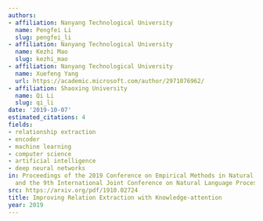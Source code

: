 ```yaml
---
authors:
- affiliation: Nanyang Technological University
  name: Pengfei Li
  slug: pengfei_li
- affiliation: Nanyang Technological University
  name: Kezhi Mao
  slug: kezhi_mao
- affiliation: Nanyang Technological University
  name: Xuefeng Yang
  url: https://academic.microsoft.com/author/2971076962/
- affiliation: Shaoxing University
  name: Qi Li
  slug: qi_li
date: '2019-10-07'
estimated_citations: 4
fields:
- relationship extraction
- encoder
- machine learning
- computer science
- artificial intelligence
- deep neural networks
in: Proceedings of the 2019 Conference on Empirical Methods in Natural Language Processing
  and the 9th International Joint Conference on Natural Language Processing (EMNLP-IJCNLP)
src: https://arxiv.org/pdf/1910.02724
title: Improving Relation Extraction with Knowledge-attention
year: 2019
---
```

